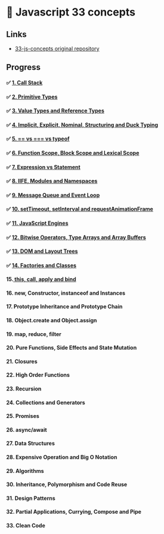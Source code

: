 # 🧀 Javascript 33 concepts

## Links

- [33-js-concepts original repository](https://github.com/leonardomso/33-js-concepts)

## Progress

#### ✅ [1. Call Stack](https://bundy-mundi.github.io/Today-I-Learned/Javascript/js-33-concepts/1-call-stack)
#### ✅ [2. Primitive Types](https://bundy-mundi.github.io/Today-I-Learned/Javascript/js-33-concepts/2-primitive-types)
#### ✅ [3. Value Types and Reference Types](https://bundy-mundi.github.io/Today-I-Learned/Javascript/js-33-concepts/3-value-types-and-reference-types)
#### ✅ [4. Implicit, Explicit, Nominal, Structuring and Duck Typing](https://bundy-mundi.github.io/Today-I-Learned/Javascript/js-33-concepts/4-implicit)
#### ✅ [5. == vs === vs typeof](https://bundy-mundi.github.io/Today-I-Learned/Javascript/js-33-concepts/5-typeof)
#### ✅ [6. Function Scope, Block Scope and Lexical Scope](https://bundy-mundi.github.io/Today-I-Learned/Javascript/js-33-concepts/6-function-scope)
#### ✅ [7. Expression vs Statement](https://bundy-mundi.github.io/Today-I-Learned/Javascript/js-33-concepts/7-expression-vs-statement)
#### ✅ [8. IIFE, Modules and Namespaces](https://bundy-mundi.github.io/Today-I-Learned/Javascript/js-33-concepts/8-IIFE-modules-and-namespaces)
#### ✅ [9. Message Queue and Event Loop](https://bundy-mundi.github.io/Today-I-Learned/Javascript/js-33-concepts/9-message-queue-and-event-loop)
#### ✅ [10. setTimeout, setInterval and requestAnimationFrame](https://bundy-mundi.github.io/Today-I-Learned/Javascript/js-33-concepts/10-setTimeout-setInterval-and-requestAnimationFrame)
#### ✅ [11. JavaScript Engines](https://bundy-mundi.github.io/Today-I-Learned/Javascript/js-33-concepts/11-javascript-engines)
#### ✅ [12. Bitwise Operators, Type Arrays and Array Buffers](https://bundy-mundi.github.io/Today-I-Learned/Javascript/js-33-concepts/12-bitwise-operators)
#### ✅ [13. DOM and Layout Trees](https://bundy-mundi.github.io/Today-I-Learned/Javascript/js-33-concepts/13-DOM-and-layout-trees)
#### ✅ [14. Factories and Classes](https://bundy-mundi.github.io/Today-I-Learned/Javascript/js-33-concepts/14-factories-and-classes)
#### 15.[ this, call, apply and bind](https://bundy-mundi.github.io/Today-I-Learned/Javascript/js-33-concepts/15-this-call-apply-bind)
#### 16. new, Constructor, instanceof and Instances
#### 17. Prototype Inheritance and Prototype Chain
#### 18. Object.create and Object.assign
#### 19. map, reduce, filter
#### 20. Pure Functions, Side Effects and State Mutation
#### 21. Closures
#### 22. High Order Functions
#### 23. Recursion
#### 24. Collections and Generators
#### 25. Promises
#### 26. async/await
#### 27. Data Structures
#### 28. Expensive Operation and Big O Notation
#### 29. Algorithms
#### 30. Inheritance, Polymorphism and Code Reuse
#### 31. Design Patterns
#### 32. Partial Applications, Currying, Compose and Pipe
#### 33. Clean Code
